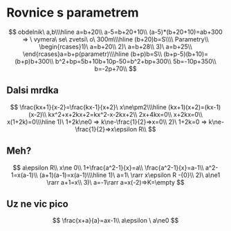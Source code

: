 # Rovnice s parametrem

$$
obdelnik\ a,b\\\hline a=b+20\\ a-5=b+20+10\\ (a-5)*(b+20+10)=ab+300 => \ vymera\ se\ zvetsi\ o\ 300m\\\hline  (b+20)b=S\\\\ Parametry\\ \begin{rcases}1)\ a=b+20\\ 2)\ a=b+28\\ 3)\ a=b+25\\ \end{rcases}a=b+p(parametr)\\\hline (b+p)b=S\\ (b+p-5)(b+10)=(b+p)b+300\\ b^2+bp=5b+10b+10p-50=b^2+bp+300\\ 5b=-10p+350\\ b=-2p+70\\
$$

## Dalsi mrdka

$$
\frac{kx+1}{x-2}=\frac{kx-1}{x+2}\ x\ne\pm2\\\hline
(kx+1)(x+2)=(kx-1)(x-2)\\
kx^2+x+2kx+2=kx^2-x-2kx+2\\
2x+4kx=0\\
x+2kx=0\\
x(1+2k)=0\\\hline
1)\ 1+2k\ne0 => k\ne-\frac{1}{2}=>x=0\\
2)\ 1+2k=0 => k\ne-\frac{1}{2}=>x\epsilon R\\
$$

## Meh?

$$
a\epsilon R\\
x\ne 0\\
1+\frac{a^2-1}{x}=a\\
\frac{a^2-1}{x}=a-1\\
a^2-1=x(a-1)\\
(a+1)(a-1)=x(a-1)\\\hline
1)\ a=1\ \rarr x\epsilon R -{0}\\
2)\ a\ne1 \rarr a+1=x\\
3)\ a=-1\rarr a=x(-2)=>K=\empty
$$

## Uz ne vic pico 

$$
\frac{x+a}{a}=ax-1\\
a\epsilon \ a\ne0
$$

